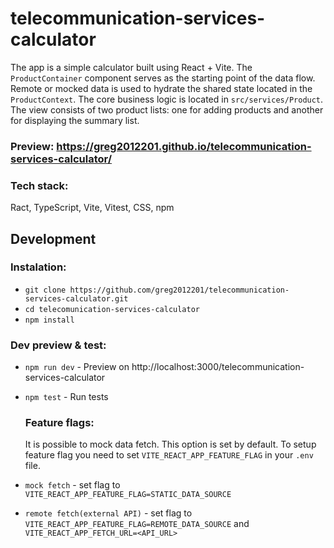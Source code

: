 # telecommunication-services-calculator

The app is a simple calculator built using React + Vite. The `ProductContainer` component serves as the starting point of the data flow. 
Remote or mocked data is used to hydrate the shared state located in the `ProductContext`. 
The core business logic is located in `src/services/Product`. 
The view consists of two product lists: one for adding products and another for displaying the summary list.

### Preview: https://greg2012201.github.io/telecommunication-services-calculator/

### Tech stack:
Ract, TypeScript, Vite, Vitest, CSS, npm

## Development
   
   ### Instalation:
  - `git clone https://github.com/greg2012201/telecommunication-services-calculator.git`
  - `cd telecomunication-services-calculator`
  - `npm install`
  
   ### Dev preview & test:
- `npm run dev` - Preview on http://localhost:3000/telecommunication-services-calculator
- `npm test` - Run tests

   ### Feature flags:
   It is possible to mock data fetch. This option is set by default. 
   To setup feature flag you need to set `VITE_REACT_APP_FEATURE_FLAG` in your `.env` file.
- `mock fetch` - set flag to `VITE_REACT_APP_FEATURE_FLAG=STATIC_DATA_SOURCE`
- `remote fetch(external API)` - set flag to `VITE_REACT_APP_FEATURE_FLAG=REMOTE_DATA_SOURCE` and `VITE_REACT_APP_FETCH_URL=<API_URL>`
